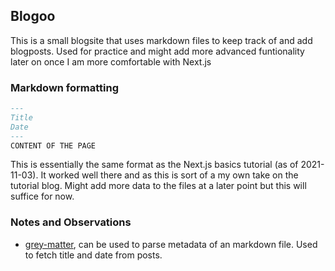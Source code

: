 ## Blogoo

This is a small blogsite that uses markdown files to keep track of and add blogposts. Used for practice and might add more advanced funtionality later on once I am more comfortable with Next.js

### Markdown formatting

```Markdown
---
Title
Date
---
CONTENT OF THE PAGE
```

This is essentially the same format as the Next.js basics tutorial (as of 2021-11-03). It worked well there and as this is sort of a my own take on the tutorial blog. Might add more data to the files at a later point but this will suffice for now.

### Notes and Observations

- [grey-matter](https://github.com/jonschlinkert/gray-matter), can be used to parse metadata of an markdown file. Used to fetch title and date from posts.
